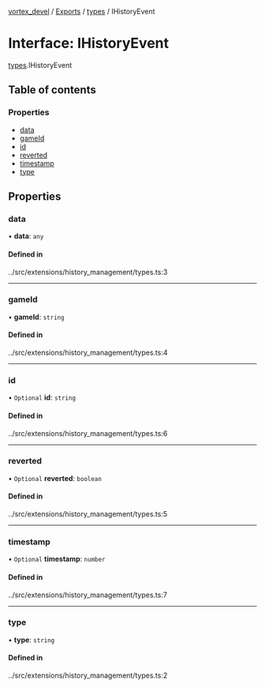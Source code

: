 [vortex_devel](../README.md) / [Exports](../modules.md) / [types](../modules/types.md) / IHistoryEvent

# Interface: IHistoryEvent

[types](../modules/types.md).IHistoryEvent

## Table of contents

### Properties

- [data](types.IHistoryEvent.md#data)
- [gameId](types.IHistoryEvent.md#gameid)
- [id](types.IHistoryEvent.md#id)
- [reverted](types.IHistoryEvent.md#reverted)
- [timestamp](types.IHistoryEvent.md#timestamp)
- [type](types.IHistoryEvent.md#type)

## Properties

### data

• **data**: `any`

#### Defined in

../src/extensions/history_management/types.ts:3

___

### gameId

• **gameId**: `string`

#### Defined in

../src/extensions/history_management/types.ts:4

___

### id

• `Optional` **id**: `string`

#### Defined in

../src/extensions/history_management/types.ts:6

___

### reverted

• `Optional` **reverted**: `boolean`

#### Defined in

../src/extensions/history_management/types.ts:5

___

### timestamp

• `Optional` **timestamp**: `number`

#### Defined in

../src/extensions/history_management/types.ts:7

___

### type

• **type**: `string`

#### Defined in

../src/extensions/history_management/types.ts:2
